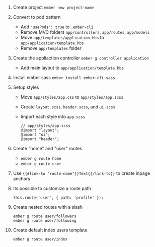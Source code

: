 1. Create project `ember new project-name`

1. Convert to pod pattern
    * Add `"usePods": true` to `.ember-cli`
    * Remove MVC folders `app/controllers`, `app/routes`, `app/models`
    * Move `app/templates/application.hbs` to `app/application/template.hbs`
    * Remove `app/templates` folder

1. Create the appliaction controller `ember g controller application`
   * Add main layout to `app/application/template.hbs`

1. Install ember sass `ember install ember-cli-sass`

1. Setup styles
   * Move `app/styles/app.css` to `app/styles/app.scss`
   * Create `layout.scss`, `header.scss`, and `ui.scss`
   * Import each style into `app.scss`

         // app/styles/app.scss
         @import "layout";
         @import "ui";
         @import "header";

1. Create "home" and "user" routes
   * `ember g route home`
   * `ember g route user`

1. Use `{{#link-to "route-name"}}Text{{/link-to}}` to create inpage anchors

1. Its possible to customize a route path

       this.route('user', { path: 'profile' });
1. Create nested routes with a slash

       ember g route user/followers
       ember g route user/following

1. Create default index users template

       ember g route user/index

